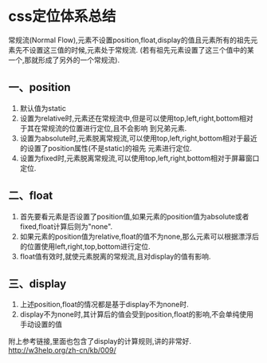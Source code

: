 css定位体系总结
=======================

常规流(Normal Flow),元素不设置position,float,display的值且元素所有的祖先元素先不设置这三值的时候,元素处于常规流.
(若有祖先元素设置了这三个值中的某一个,那就形成了另外的一个常规流).

一、position
---------------

1. 默认值为static
2. 设置为relative时,元素还在常规流中,但是可以使用top,left,right,bottom相对于其在常规流的位置进行定位,且不会影响
   到兄弟元素.
3. 设置为absolute时,元素脱离常规流,可以使用top,left,right,bottom相对于最近的设置了position属性(不是static)的祖先
   元素进行定位.
4. 设置为fixed时,元素脱离常规流,可以使用top,left,right,bottom相对于屏幕窗口定位.

二、float
-------------------

1. 首先要看元素是否设置了position值,如果元素的position值为absolute或者fixed,float计算后则为"none".
2. 如果元素的position值为relative,float的值不为none,那么元素可以根据漂浮后的位置使用left,right,top,bottom进行定位.
3. float值有效时,就使元素脱离的常规流,且对display的值有影响.

三、display
------------------

1. 上述position,float的情况都是基于display不为none时.
2. display不为none时,其计算后的值会受到position,float的影响,不会单纯使用手动设置的值


附上参考链接,里面也包含了display的计算规则,讲的非常好.  http://w3help.org/zh-cn/kb/009/


